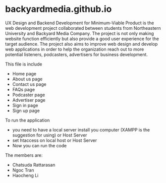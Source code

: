 # backyardmedia.github.io

UX Design and Backend Development for Minimum-Viable Product is the web development project collaborated between students from Northeastern University and Backyard Media Company.  The project is not only making website function efficiently but also provide a good user experience for the target audience. The project also aims to improve web design and develop web applications in order to help the organization reach out to more potential listeners, podcasters, advertisers for business development.

This file is include
- Home page
- About us page
- Contact us page
- FAQs page
- Podcaster page
- Advertiser page
- Sign in page
- Sign up page

To run the application
- you need to have a local server install you computer (XAMPP is the suggestion for using) or Host Server
- set htaccess on local host or Host Server
- Now you can run the code

The members are:
- Chatsuda Rattarasan
- Ngoc Tran
- Haocheng Li
